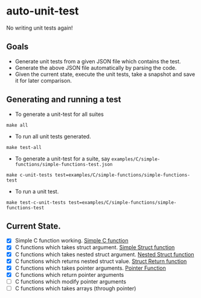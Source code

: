 # auto-unit-test
No writing unit tests again!

## Goals
- Generate unit tests from a given JSON file which contains the test.
- Generate the above JSON file automatically by parsing the code.
- Given the current state, execute the unit tests, take a snapshot and save it for later comparison.

## Generating and running a test
- To generate a unit-test for all suites
```shell
make all
```
- To run all unit tests generated.
```shell
make test-all
```
- To generate a unit-test for a suite, say `examples/C/simple-functions/simple-functions-test.json`
```shell
make c-unit-tests test=examples/C/simple-functions/simple-functions-test
```
- To run a unit test.
```shell
make test-c-unit-tests test=examples/C/simple-functions/simple-functions-test
```


## Current State.
- [x] Simple C function working. [Simple C function]
- [x] C functions which takes struct argument. [Simple Struct function]
- [x] C functions which takes nested struct argument. [Nested Struct function]
- [x] C functions which returns nested struct value. [Struct Return function]
- [x] C functions which takes pointer arguments. [Pointer Function]
- [x] C functions which return pointer arguments
- [ ] C functions which modify pointer arguments
- [ ] C functions which takes arrays (through pointer)

[Simple C function]: examples/C/simple-functions/simple-functions.h
[Simple Struct function]: examples/C/simple-structs/simple-structs.h
[Nested Struct function]: examples/C/nested-structs/nested-structs.h
[Struct Return function]: examples/C/struct-return/struct-return.h
[Pointer Function]: examples/C/pointers/pointers.h
